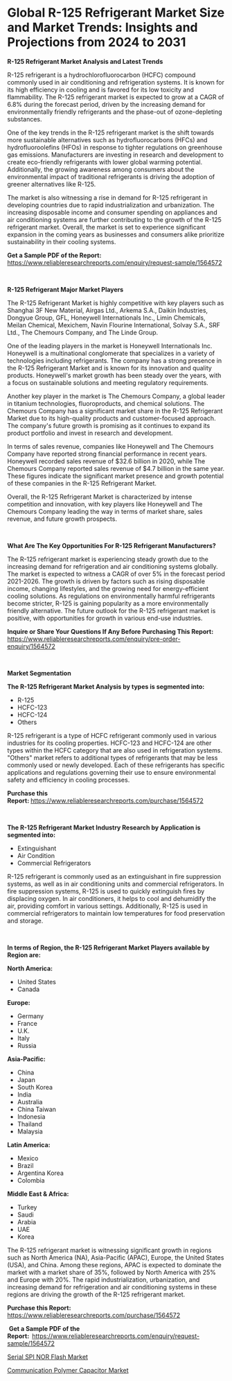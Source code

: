 <p><h1>Global R-125 Refrigerant Market Size and Market Trends: Insights and Projections from 2024 to 2031</h1></p><p><strong>R-125 Refrigerant Market Analysis and Latest Trends</strong></p>
<p><p>R-125 refrigerant is a hydrochlorofluorocarbon (HCFC) compound commonly used in air conditioning and refrigeration systems. It is known for its high efficiency in cooling and is favored for its low toxicity and flammability. The R-125 refrigerant market is expected to grow at a CAGR of 6.8% during the forecast period, driven by the increasing demand for environmentally friendly refrigerants and the phase-out of ozone-depleting substances.</p><p>One of the key trends in the R-125 refrigerant market is the shift towards more sustainable alternatives such as hydrofluorocarbons (HFCs) and hydrofluoroolefins (HFOs) in response to tighter regulations on greenhouse gas emissions. Manufacturers are investing in research and development to create eco-friendly refrigerants with lower global warming potential. Additionally, the growing awareness among consumers about the environmental impact of traditional refrigerants is driving the adoption of greener alternatives like R-125.</p><p>The market is also witnessing a rise in demand for R-125 refrigerant in developing countries due to rapid industrialization and urbanization. The increasing disposable income and consumer spending on appliances and air conditioning systems are further contributing to the growth of the R-125 refrigerant market. Overall, the market is set to experience significant expansion in the coming years as businesses and consumers alike prioritize sustainability in their cooling systems.</p></p>
<p><strong>Get a Sample PDF of the Report:&nbsp;</strong> <a href="https://www.reliableresearchreports.com/enquiry/request-sample/1564572">https://www.reliableresearchreports.com/enquiry/request-sample/1564572</a></p>
<p>&nbsp;</p>
<p><strong>R-125 Refrigerant Major Market Players</strong></p>
<p><p>The R-125 Refrigerant Market is highly competitive with key players such as Shanghai 3F New Material, Airgas Ltd., Arkema S.A., Daikin Industries, Dongyue Group, GFL, Honeywell Internationals Inc., Limin Chemicals, Meilan Chemical, Mexichem, Navin Flourine International, Solvay S.A., SRF Ltd., The Chemours Company, and The Linde Group.</p><p>One of the leading players in the market is Honeywell Internationals Inc. Honeywell is a multinational conglomerate that specializes in a variety of technologies including refrigerants. The company has a strong presence in the R-125 Refrigerant Market and is known for its innovation and quality products. Honeywell's market growth has been steady over the years, with a focus on sustainable solutions and meeting regulatory requirements.</p><p>Another key player in the market is The Chemours Company, a global leader in titanium technologies, fluoroproducts, and chemical solutions. The Chemours Company has a significant market share in the R-125 Refrigerant Market due to its high-quality products and customer-focused approach. The company's future growth is promising as it continues to expand its product portfolio and invest in research and development.</p><p>In terms of sales revenue, companies like Honeywell and The Chemours Company have reported strong financial performance in recent years. Honeywell recorded sales revenue of $32.6 billion in 2020, while The Chemours Company reported sales revenue of $4.7 billion in the same year. These figures indicate the significant market presence and growth potential of these companies in the R-125 Refrigerant Market.</p><p>Overall, the R-125 Refrigerant Market is characterized by intense competition and innovation, with key players like Honeywell and The Chemours Company leading the way in terms of market share, sales revenue, and future growth prospects.</p></p>
<p>&nbsp;</p>
<p><strong>What Are The Key Opportunities For R-125 Refrigerant Manufacturers?</strong></p>
<p><p>The R-125 refrigerant market is experiencing steady growth due to the increasing demand for refrigeration and air conditioning systems globally. The market is expected to witness a CAGR of over 5% in the forecast period 2021-2026. The growth is driven by factors such as rising disposable income, changing lifestyles, and the growing need for energy-efficient cooling solutions. As regulations on environmentally harmful refrigerants become stricter, R-125 is gaining popularity as a more environmentally friendly alternative. The future outlook for the R-125 refrigerant market is positive, with opportunities for growth in various end-use industries.</p></p>
<p><strong>Inquire or Share Your Questions If Any Before Purchasing This Report:</strong> <a href="https://www.reliableresearchreports.com/enquiry/pre-order-enquiry/1564572">https://www.reliableresearchreports.com/enquiry/pre-order-enquiry/1564572</a></p>
<p>&nbsp;</p>
<p><strong>Market Segmentation</strong></p>
<p><strong>The R-125 Refrigerant Market Analysis by types is segmented into:</strong></p>
<p><ul><li>R-125</li><li>HCFC-123</li><li>HCFC-124</li><li>Others</li></ul></p>
<p><p>R-125 refrigerant is a type of HCFC refrigerant commonly used in various industries for its cooling properties. HCFC-123 and HCFC-124 are other types within the HCFC category that are also used in refrigeration systems. "Others" market refers to additional types of refrigerants that may be less commonly used or newly developed. Each of these refrigerants has specific applications and regulations governing their use to ensure environmental safety and efficiency in cooling processes.</p></p>
<p><strong>Purchase this Report:&nbsp;</strong><a href="https://www.reliableresearchreports.com/purchase/1564572">https://www.reliableresearchreports.com/purchase/1564572</a></p>
<p>&nbsp;</p>
<p><strong>The R-125 Refrigerant Market Industry Research by Application is segmented into:</strong></p>
<p><ul><li>Extinguishant</li><li>Air Condition</li><li>Commercial Refrigerators</li></ul></p>
<p><p>R-125 refrigerant is commonly used as an extinguishant in fire suppression systems, as well as in air conditioning units and commercial refrigerators. In fire suppression systems, R-125 is used to quickly extinguish fires by displacing oxygen. In air conditioners, it helps to cool and dehumidify the air, providing comfort in various settings. Additionally, R-125 is used in commercial refrigerators to maintain low temperatures for food preservation and storage.</p></p>
<p>&nbsp;</p>
<p><strong>In terms of Region, the R-125 Refrigerant Market Players available by Region are:</strong></p>
<p>
    <p> <strong> North America: </strong>
        <ul>
            <li>United States</li>
            <li>Canada</li>
        </ul>
        </p> 
    <p> <strong> Europe: </strong>
        <ul>
            <li>Germany</li>
            <li>France</li>
            <li>U.K.</li>
            <li>Italy</li>
            <li>Russia</li>
        </ul>
        </p> 
    <p> <strong> Asia-Pacific: </strong>
        <ul>
            <li>China</li>
            <li>Japan</li>
            <li>South Korea</li>
            <li>India</li>
            <li>Australia</li>
            <li>China Taiwan</li>
            <li>Indonesia</li>
            <li>Thailand</li>
            <li>Malaysia</li>
        </ul>
        </p> 
    <p> <strong> Latin America: </strong>
        <ul>
            <li>Mexico</li>
            <li>Brazil</li>
            <li>Argentina Korea</li>
            <li>Colombia</li>
        </ul>
        </p> 
    <p> <strong> Middle East & Africa: </strong>
        <ul>
            <li>Turkey</li>
            <li>Saudi</li>
            <li>Arabia</li>
            <li>UAE</li>
            <li>Korea</li>
        </ul>
    </p>
    </p>
<p><p>The R-125 refrigerant market is witnessing significant growth in regions such as North America (NA), Asia-Pacific (APAC), Europe, the United States (USA), and China. Among these regions, APAC is expected to dominate the market with a market share of 35%, followed by North America with 25% and Europe with 20%. The rapid industrialization, urbanization, and increasing demand for refrigeration and air conditioning systems in these regions are driving the growth of the R-125 refrigerant market.</p></p>
<p><strong>Purchase this Report: </strong><a href="https://www.reliableresearchreports.com/purchase/1564572">https://www.reliableresearchreports.com/purchase/1564572</a></p>
<p>&nbsp;<strong>Get a Sample PDF of the Report:&nbsp;&nbsp;</strong><a href="https://www.reliableresearchreports.com/enquiry/request-sample/1564572">https://www.reliableresearchreports.com/enquiry/request-sample/1564572</a></p>
<p><strong></strong></p>
<p><p><a href="https://faithful-glue-af3.notion.site/Serial-SPI-NOR-Flash-Market-Size-Furnishes-Valuable-Information-Encompassing-Market-Share-Market-Tr-8e3ed9d70edd4ee8b239f1fa739bb6a5">Serial SPI NOR Flash Market</a></p><p><a href="https://angry-finch-aaf.notion.site/Communication-Polymer-Capacitor-Market-Provides-Detailed-Segmentation-of-this-Market-based-on-Type--b74e263bccfe41abaff064bf519cc964">Communication Polymer Capacitor Market</a></p></p>